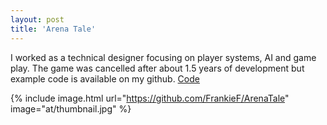 ```yaml
---
layout: post
title: 'Arena Tale'
---
```


I worked as a technical designer focusing on player systems, AI and game play. The game was cancelled after about 1.5 years of development but example code is available on my github.
    [Code](https://github.com/FrankieF/ArenaTale)

{% include image.html url="https://github.com/FrankieF/ArenaTale" image="at/thumbnail.jpg" %}